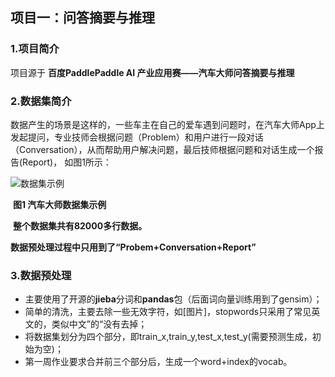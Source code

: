 ## **项目一：问答摘要与推理**

###   1.项目简介

 项目源于  **百度PaddlePaddle AI 产业应用赛——汽车大师问答摘要与推理**

###   2.数据集简介

​    数据产生的场景是这样的，一些车主在自己的爱车遇到问题时，在汽车大师App上发起提问，专业技师会根据问题（Problem）和用户进行一段对话（Conversation），从而帮助用户解决问题，最后技师根据问题和对话生成一个报告(Report)， 如图1所示：

<img src="C:\Users\mingd\Desktop\v2-3862334c3d638d8a9c062a4b76d25ef8_720w.jpg" alt="数据集示例" />

​                                                                         **图1 汽车大师数据集示例**

​        **整个数据集共有82000多行数据。**

​        **数据预处理过程中只用到了“Probem+Conversation+Report”**

### 3.数据预处理

- 主要使用了开源的**jieba**分词和**pandas**包（后面词向量训练用到了gensim）；
- 简单的清洗，主要去除一些无效字符，如[图片]，stopwords只采用了常见英文的，类似中文”的“没有去掉；
- 将数据集划分为四个部分，即train_x,train_y,test_x,test_y(需要预测生成，初始为空)；
- 第一周作业要求合并前三个部分后，生成一个word+index的vocab。

```

```
